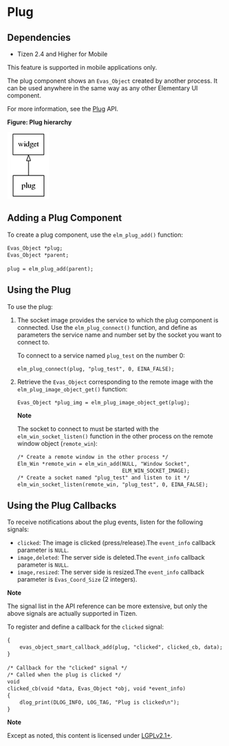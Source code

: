 # Plug

## Dependencies

- Tizen 2.4 and Higher for Mobile

This feature is supported in mobile applications only.

The plug component shows an `Evas_Object` created by another process. It can be used anywhere in the same way as any other Elementary UI component.

For more information, see the [Plug](../../../../../org.tizen.native.mobile.apireference/group__Plug.html) API.

**Figure: Plug hierarchy**

![Plug hierarchy](./media/plug_tree.png)

## Adding a Plug Component

To create a plug component, use the `elm_plug_add()` function:

```
Evas_Object *plug;
Evas_Object *parent;

plug = elm_plug_add(parent);
```

## Using the Plug

To use the plug:

1. The socket image provides the service to which the plug component is connected. Use the `elm_plug_connect()` function, and define as parameters the service name and number set by the socket you want to connect to.

   To connect to a service named `plug_test` on the number 0:

   ```
   elm_plug_connect(plug, "plug_test", 0, EINA_FALSE);
   ```

2. Retrieve the `Evas_Object` corresponding to the remote image with the `elm_plug_image_object_get()` function:

   ```
   Evas_Object *plug_img = elm_plug_image_object_get(plug);
   ```

   **Note**

   The socket to connect to must be started with the `elm_win_socket_listen()` function in the other process on the remote window object (`remote_win`):

   ```
   /* Create a remote window in the other process */
   Elm_Win *remote_win = elm_win_add(NULL, "Window Socket",
                                     ELM_WIN_SOCKET_IMAGE);
   /* Create a socket named "plug_test" and listen to it */
   elm_win_socket_listen(remote_win, "plug_test", 0, EINA_FALSE);
   ```

## Using the Plug Callbacks

To receive notifications about the plug events, listen for the following signals:

- `clicked`: The image is clicked (press/release).The `event_info` callback parameter is `NULL`.
- `image,deleted`: The server side is deleted.The `event_info` callback parameter is `NULL`.
- `image,resized`: The server side is resized.The `event_info` callback parameter is `Evas_Coord_Size` (2 integers).

**Note**

The signal list in the API reference can be more extensive, but only the above signals are actually supported in Tizen.

To register and define a callback for the `clicked` signal:

```
{
    evas_object_smart_callback_add(plug, "clicked", clicked_cb, data);
}

/* Callback for the "clicked" signal */
/* Called when the plug is clicked */
void
clicked_cb(void *data, Evas_Object *obj, void *event_info)
{
    dlog_print(DLOG_INFO, LOG_TAG, "Plug is clicked\n");
}
```

**Note**

Except as noted, this content is licensed under [LGPLv2.1+](http://opensource.org/licenses/LGPL-2.1).